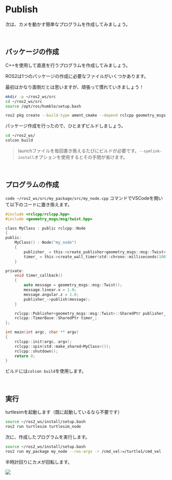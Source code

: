 
# Publish

次は、カメを動かす簡単なプログラムを作成してみましょう。

<br>

## パッケージの作成

C++を使用して直進を行うプログラムを作成してみましょう。

ROS2は1つのパッケージの作成に必要なファイルがいくつかあります。

最初はかなり面倒だとは思いますが、頑張って慣れていきましょう！

```bash
mkdir -p ~/ros2_ws/src
cd ~/ros2_ws/src
source /opt/ros/humble/setup.bash

ros2 pkg create --build-type ament_cmake --depend rclcpp geometry_msgs turtlesim --node-name my_node my_package
```

パッケージ作成を行ったので、ひとまずビルドしましょう。

```bash
cd ~/ros2_ws/
colcon build
```

> launchファイルを毎回書き換えるたびにビルドが必要です。`--symlink-install`オプションを使用するとその手間が省けます。

<br>

## プログラムの作成

`code ~/ros2_ws/src/my_package/src/my_node.cpp` コマンドでVSCodeを開いて以下のコードに置き換えます。

```c
#include <rclcpp/rclcpp.hpp>
#include <geometry_msgs/msg/twist.hpp>

class MyClass : public rclcpp::Node
{
public:
    MyClass() : Node("my_node")
    {
        publisher_ = this->create_publisher<geometry_msgs::msg::Twist>("cmd_vel", 10);
        timer_ = this->create_wall_timer(std::chrono::milliseconds(100), std::bind(&MyClass::timer_callback, this));
    }

private:
    void timer_callback()
    {
        auto message = geometry_msgs::msg::Twist();
        message.linear.x = 1.0;
        message.angular.z = 1.0;
        publisher_->publish(message);
    }

    rclcpp::Publisher<geometry_msgs::msg::Twist>::SharedPtr publisher_;
    rclcpp::TimerBase::SharedPtr timer_;
};

int main(int argc, char ** argv)
{
    rclcpp::init(argc, argv);
    rclcpp::spin(std::make_shared<MyClass>());
    rclcpp::shutdown();
    return 0;
}
```

ビルドには`colcon build`を使用します。

<br>

## 実行

turtlesimを起動します（既に起動しているなら不要です）

```bash
source ~/ros2_ws/install/setup.bash
ros2 run turtlesim turtlesim_node
```

次に、作成したプログラムを実行します。

```bash
source ~/ros2_ws/install/setup.bash
ros2 run my_package my_node --ros-args -r /cmd_vel:=/turtle1/cmd_vel
```

半時計回りにカメが回転します。

![](https://storage.googleapis.com/zenn-user-upload/a46b9985aae2-20230121.png)

<br>